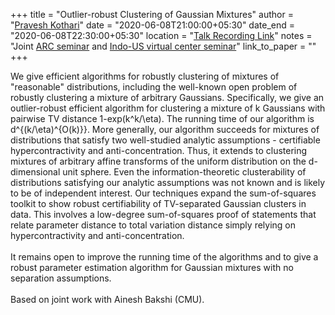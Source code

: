 +++
title = "Outlier-robust Clustering of Gaussian Mixtures"
author = "<a href="http://www.cs.cmu.edu/~praveshk/" target="_blank">Pravesh Kothari</a>"
date = "2020-06-08T21:00:00+05:30"
date_end = "2020-06-08T22:30:00+05:30"
location = "<a href="https://bluejeans.com/s/PB8AX/" target="_blank" >Talk Recording Link</a>"
notes = "Joint <a href = "http://www.arc.gatech.edu/" target = "_blank">ARC seminar</a> and <a href='https://polyalg.csa.iisc.ac.in/'>Indo-US virtual center seminar</a>"
link_to_paper = ""
+++

We give efficient algorithms for robustly clustering of mixtures of "reasonable" distributions, including the well-known open problem of robustly clustering a mixture of arbitrary Gaussians. Specifically, we give an outlier-robust efficient algorithm for clustering a mixture of k Gaussians with pairwise TV distance 1-exp(k^k/\eta). The running time of our algorithm is d^{(k/\eta)^{O(k)}}. More generally, our algorithm succeeds for mixtures of distributions that satisfy two well-studied analytic assumptions - certifiable hypercontractivity and anti-concentration. Thus, it extends to clustering mixtures of arbitrary affine transforms of the uniform distribution on the d-dimensional unit sphere. Even the information-theoretic clusterability of distributions satisfying our analytic assumptions was not known and is likely to be of independent interest. Our techniques expand the sum-of-squares toolkit to show robust certifiability of TV-separated Gaussian clusters in data. This involves a low-degree sum-of-squares proof of statements that relate parameter distance to total variation distance simply relying on hypercontractivity and anti-concentration.
<br><br> 
It remains open to improve the running time of the algorithms and to give a robust parameter estimation algorithm for Gaussian mixtures with no separation assumptions. 
<br><br>
Based on joint work with Ainesh Bakshi (CMU).  